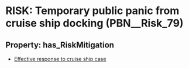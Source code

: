 # RISK: __Temporary public panic from cruise ship docking__ (PBN__Risk_79)

## Property: has_RiskMitigation

* [Effective response to cruise ship case](PBN__RiskMitigation_96)


